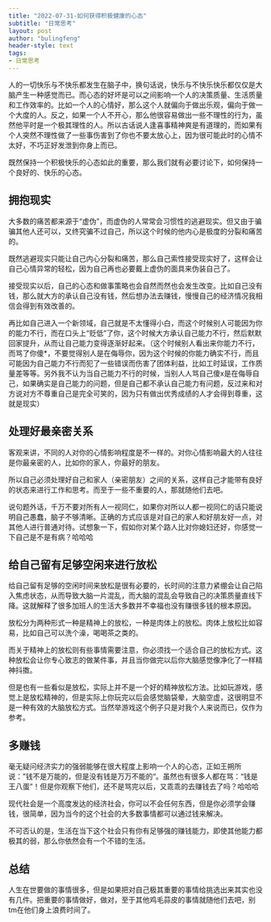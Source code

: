 ```yaml
---
title: "2022-07-31-如何获得积极健康的心态"
subtitle: "日常思考"
layout: post
author: "bulingfeng"
header-style: text
tags:
- 日常思考
---
```


人的一切快乐与不快乐都发生在脑子中，换句话说，快乐与不快乐快乐都仅仅是大脑产生一种感觉而已。而心态的好坏是可以之间影响一个人的决策质量、生活质量和工作效率的。比如一个人的心情好，那么这个人就偏向于做出乐观，偏向于做一个大度的人。反之，如果一个人不开心，那么他很容易做出一些不理性的行为，虽然他平时是一个极其理性的人。所以古话说人逢喜事精神爽是有道理的，而如果有个人突然不理性做了一些事伤害到了你也不要太放心上，因为很可能此时的心情不太好，不巧正好发泄到你身上而已。

既然保持一个积极快乐的心态如此的重要，那么我们就有必要讨论下，如何保持一个良好的、快乐的心态。

## 拥抱现实

大多数的痛苦都来源于“虚伪”，而虚伪的人常常会习惯性的逃避现实。但又由于骗骗其他人还可以，又终究骗不过自己，所以这个时候的他内心是极度的分裂和痛苦的。

既然逃避现实只能让自己内心分裂和痛苦，那么自己索性接受现实好了，这样会让自己心情异常的轻松，因为自己再也必要戴上虚伪的面具来伪装自己了。

接受现实以后，自己的心态和做事策略也会自然而然也会发生改变。比如自己没有钱，那么就大方的承认自己没有钱，然后想办法去赚钱，慢慢自己的经济情况我相信会得到有效改善的。

再比如自己进入一个新领域，自己就是不太懂得小白，而这个时候别人可能因为你的能力不行，而在口头上“贬低”了你，这个时候大方承认自己能力不行，然后默默回家提升，从而让自己能力变得逐渐好起来。（这个时候别人看出来你能力不行，而骂了你傻*，不要觉得别人是在侮辱你，因为这个时候的你能力确实不行，而且可能因为自己能力不行而犯了一些错误而伤害了团体利益，比如工时延误，工作质量差等等。另外我不认为当自己能力不行的时候，当别人人骂自己傻x是在侮辱自己，如果确实是自己能力的问题，但是自己都不承认自己能力有问题，反过来和对方说对方不尊重自己是完全可笑的，因为只有做出优秀成绩的人才会得到尊重，这就是现实）

## 处理好最亲密关系

客观来讲，不同的人对你的心情影响程度是不一样的。对你心情影响最大的人往往是你最亲密的人，比如你的家人，你最好的朋友。

所以自己必须处理好自己和家人（亲密朋友）之间的关系，这样自己才能带有良好的状态来进行工作和思考。而至于一些不重要的人，那就随他们去吧。

说句题外话，千万不要对所有人一视同仁，如果你对所以人都一视同仁的话只能说明自己愚蠢，脑子不够清晰。正确的方式应该是对自己的家人和好朋友好一点，对其他人进行普通对待。试想象一下，假如你对某个路人比对你媳妇还好，你感觉一下自己是不是有病？哈哈哈

## 给自己留有足够空闲来进行放松

给自己留有足够的空闲时间来放松是很有必要的，长时间的注意力紧绷会让自己陷入焦虑状态，从而导致大脑一片混乱，而大脑的混乱会导致自己的决策质量直线下降。这就解释了很多加班人的生活大多数并不幸福也没有赚很多钱的根本原因。

放松分为两种形式一种是精神上的放松，一种是肉体上的放松。肉体上放松比如容易，比如自己可以洗个澡，喝喝茶之类的。

而关于精神上的放松则有些事情需要注意，你必须找一个适合自己的放松方式。这种放松会让你专心致志的做某件事，并且当你做完以后你大脑感觉像净化了一样精神抖擞。

但是也有一些看似是放松，实际上并不是一个好的精神放松方法。比如玩游戏，感觉上是放松精神的，但是实际上你玩完以后会感觉脑袋晕，大脑空虚，这很明显不是一种有效的大脑放松方式。当然举游戏这个例子只是对我个人来说而已，仅作为参考。

## 多赚钱

毫无疑问经济实力的强弱能够在很大程度上影响一个人的心态，正如王朔所说：”钱不是万能的，但是没有钱是万万不能的“。虽然也有很多人都在骂：“钱是王八蛋”！但是你观察下他们，还不是骂完以后，又乖乖的去赚钱去了吗？哈哈哈

现代社会是一个高度发达的经济社会，你可以不会任何东西，但是你必须学会赚钱，很简单，因为当今的这个社会的大多数事情都可以通过钱来解决。

不可否认的是，生活在当下这个社会只有你有足够强的赚钱能力，即使其他能力都极其的弱，那么你依然会有一个不错的生活。

## 总结

人生在世要做的事情很多，但是如果把对自己极其重要的事情给挑选出来其实也没有几件。把重要的事情做好，做对，至于其他鸡毛蒜皮的事情就随他们去吧，别tm在他们身上浪费时间了。